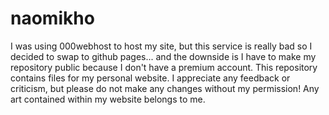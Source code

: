 # naomikho
I was using 000webhost to host my site, but this service is really bad so I decided to swap to github pages... and the downside is I have to make my repository public 
because I don't have a premium account.
This repository contains files for my personal website. I appreciate any feedback or criticism, but please do not make any changes without my permission! 
Any art contained within my website belongs to me. 
